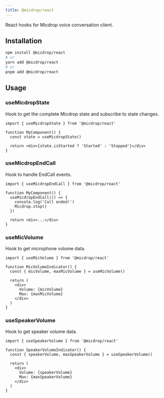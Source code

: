 ```yaml
---
title: @micdrop/react
---
```


React hooks for Micdrop voice conversation client.

## Installation

```bash
npm install @micdrop/react
# or
yarn add @micdrop/react
# or
pnpm add @micdrop/react
```

## Usage

### useMicdropState

Hook to get the complete Micdrop state and subscribe to state changes.

```tsx
import { useMicdropState } from '@micdrop/react'

function MyComponent() {
  const state = useMicdropState()

  return <div>{state.isStarted ? 'Started' : 'Stopped'}</div>
}
```

### useMicdropEndCall

Hook to handle EndCall events.

```tsx
import { useMicdropEndCall } from '@micdrop/react'

function MyComponent() {
  useMicdropEndCall(() => {
    console.log('Call ended!')
    Micdrop.stop()
  })

  return <div>...</div>
}
```

### useMicVolume

Hook to get microphone volume data.

```tsx
import { useMicVolume } from '@micdrop/react'

function MicVolumeIndicator() {
  const { micVolume, maxMicVolume } = useMicVolume()

  return (
    <div>
      Volume: {micVolume}
      Max: {maxMicVolume}
    </div>
  )
}
```

### useSpeakerVolume

Hook to get speaker volume data.

```tsx
import { useSpeakerVolume } from '@micdrop/react'

function SpeakerVolumeIndicator() {
  const { speakerVolume, maxSpeakerVolume } = useSpeakerVolume()

  return (
    <div>
      Volume: {speakerVolume}
      Max: {maxSpeakerVolume}
    </div>
  )
}
```
